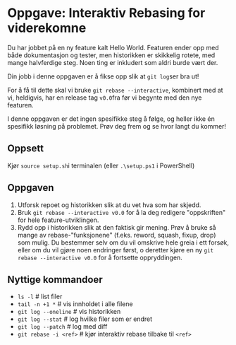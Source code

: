 # Oppgave: Interaktiv Rebasing for viderekomne
Du har jobbet på en ny feature kalt Hello World. Featuren ender opp med både dokumentasjon og tester, men historikken er skikkelig rotete, med mange halvferdige steg. Noen ting er inkludert som aldri burde vært der.

Din jobb i denne oppgaven er å fikse opp slik at `git log`ser bra ut!

For å få til dette skal vi bruke `git rebase --interactive`, kombinert med at vi, heldigvis, har en release tag `v0.0`fra før vi begynte med den nye featuren. 

I denne oppgaven er det ingen spesifikke steg å følge, og heller ikke én spesifikk løsning på problemet. Prøv deg frem og se hvor langt du kommer!

## Oppsett
Kjør `source setup.sh`i terminalen (eller `.\setup.ps1` i PowerShell)

## Oppgaven
1. Utforsk repoet og historikken slik at du vet hva som har skjedd.
2. Bruk `git rebase --interactive v0.0` for å la deg redigere "oppskriften" for hele feature-utviklingen.
3. Rydd opp i historikken slik at den faktisk gir mening. Prøv å bruke så mange av rebase-"funksjonene" (f.eks. reword, squash, fixup, drop) som mulig. Du bestemmer selv om du vil omskrive hele greia i ett forsøk, eller om du vil gjøre noen endringer først, o deretter kjøre en ny `git rebase --interactive v0.0` for å fortsette oppryddingen.

## Nyttige kommandoer
- `ls -l`                 # list filer
- `tail -n +1 *`          # vis innholdet i alle filene
- `git log --oneline`     # vis historikken
- `git log --stat`        # log hvilke filer som er endret
- `git log --patch`       # log med diff
- `git rebase -i <ref>`   # kjør interaktiv rebase 
tilbake til `<ref>`
